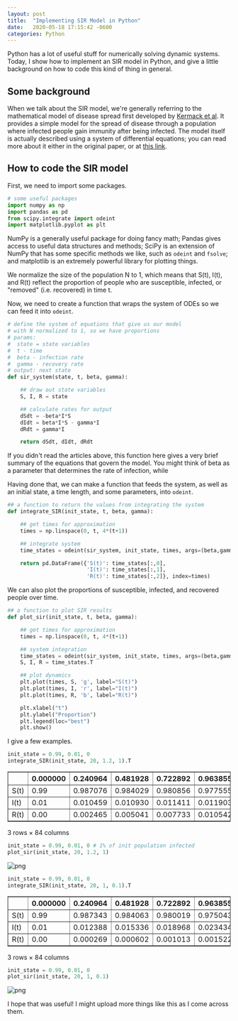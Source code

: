 ```yaml
---
layout: post
title:  "Implementing SIR Model in Python"
date:   2020-05-18 17:15:42 -0600
categories: Python
---
```

Python has a lot of useful stuff for numerically solving dynamic systems. Today, I show how to implement an SIR model in Python, and give a little background on how to code this kind of thing in general.

## Some background
When we talk about the SIR model, we're generally referring to the mathematical model of disease spread first developed by [Kermack et al](https://doi.org/10.1098/rspa.1927.0118).
It provides a simple model for the spread of disease through a population where infected people gain immunity after being infected.
The model itself is actually described using a system of differential equations; you can read more about it either in the original paper, or at [this link](https://mathworld.wolfram.com/Kermack-McKendrickModel.html).

## How to code the SIR model
First, we need to import some packages.
```python
# some useful packages
import numpy as np
import pandas as pd
from scipy.integrate import odeint
import matplotlib.pyplot as plt
```
NumPy is a generally useful package for doing fancy math; Pandas gives access to useful data structures and methods; SciPy is an extension of NumPy that has some specific methods we like, such as `odeint` and `fsolve`; and matplotlib is an extremely powerful library for plotting things.

We normalize the size of the population N to 1, which means that S(t), I(t), and R(t) reflect the proportion of people who are susceptible, infected, or "removed" (i.e. recovered) in time t.

Now, we need to create a function that wraps the system of ODEs so we can feed it into `odeint`.
```python
# define the system of equations that give us our model
# with N normalized to 1, so we have proportions
# params:
#  state = state variables
#  t - time
#  beta - infection rate
#  gamma - recovery rate
# output: next state
def sir_system(state, t, beta, gamma):

    ## draw out state variables
    S, I, R = state

    ## calculate rates for output
    dSdt = -beta*I*S
    dIdt = beta*I*S - gamma*I
    dRdt = gamma*I

    return dSdt, dIdt, dRdt

```
If you didn't read the articles above, this function here gives a very brief summary of the equations that govern the model. You might think of beta as a parameter that determines the rate of infection, while

Having done that, we can make a function that feeds the system, as well as an initial state, a time length, and some parameters, into `odeint`.
```python
## a function to return the values from integrating the system
def integrate_SIR(init_state, t, beta, gamma):

    ## get times for approximation
    times = np.linspace(0, t, 4*(t+1))

    ## integrate system
    time_states = odeint(sir_system, init_state, times, args=(beta,gamma,))

    return pd.DataFrame({'S(t)': time_states[:,0],
                         'I(t)': time_states[:,1],
                         'R(t)': time_states[:,2]}, index=times)
```

We can also plot the proportions of susceptible, infected, and recovered people over time.
```python
## a function to plot SIR results
def plot_sir(init_state, t, beta, gamma):

    ## get times for approximation
    times = np.linspace(0, t, 4*(t+1))

    ## system integration
    time_states = odeint(sir_system, init_state, times, args=(beta,gamma,))
    S, I, R = time_states.T

    ## plot dynamics
    plt.plot(times, S, 'g', label="S(t)")
    plt.plot(times, I, 'r', label="I(t)")
    plt.plot(times, R, 'b', label="R(t)")

    plt.xlabel("t")
    plt.ylabel("Proportion")
    plt.legend(loc="best")
    plt.show()
```

I give a few examples.
```python
init_state = 0.99, 0.01, 0
integrate_SIR(init_state, 20, 1.2, 1).T
```




<div>
<style scoped>
    .dataframe tbody tr th:only-of-type {
        vertical-align: middle;
    }

    .dataframe tbody tr th {
        vertical-align: top;
    }

    .dataframe thead th {
        text-align: right;
    }
</style>
<table border="1" class="dataframe">
  <thead>
    <tr style="text-align: right;">
      <th></th>
      <th>0.000000</th>
      <th>0.240964</th>
      <th>0.481928</th>
      <th>0.722892</th>
      <th>0.963855</th>
      <th>1.204819</th>
      <th>1.445783</th>
      <th>1.686747</th>
      <th>1.927711</th>
      <th>2.168675</th>
      <th>...</th>
      <th>17.831325</th>
      <th>18.072289</th>
      <th>18.313253</th>
      <th>18.554217</th>
      <th>18.795181</th>
      <th>19.036145</th>
      <th>19.277108</th>
      <th>19.518072</th>
      <th>19.759036</th>
      <th>20.000000</th>
    </tr>
  </thead>
  <tbody>
    <tr>
      <td>S(t)</td>
      <td>0.99</td>
      <td>0.987076</td>
      <td>0.984029</td>
      <td>0.980856</td>
      <td>0.977555</td>
      <td>0.974126</td>
      <td>0.970568</td>
      <td>0.966878</td>
      <td>0.963059</td>
      <td>0.959110</td>
      <td>...</td>
      <td>0.685397</td>
      <td>0.683812</td>
      <td>0.682297</td>
      <td>0.680850</td>
      <td>0.679469</td>
      <td>0.678150</td>
      <td>0.676891</td>
      <td>0.675691</td>
      <td>0.674545</td>
      <td>0.673453</td>
    </tr>
    <tr>
      <td>I(t)</td>
      <td>0.01</td>
      <td>0.010459</td>
      <td>0.010930</td>
      <td>0.011411</td>
      <td>0.011903</td>
      <td>0.012404</td>
      <td>0.012913</td>
      <td>0.013428</td>
      <td>0.013949</td>
      <td>0.014474</td>
      <td>...</td>
      <td>0.008181</td>
      <td>0.007836</td>
      <td>0.007503</td>
      <td>0.007181</td>
      <td>0.006870</td>
      <td>0.006570</td>
      <td>0.006280</td>
      <td>0.006001</td>
      <td>0.005733</td>
      <td>0.005475</td>
    </tr>
    <tr>
      <td>R(t)</td>
      <td>0.00</td>
      <td>0.002465</td>
      <td>0.005041</td>
      <td>0.007733</td>
      <td>0.010542</td>
      <td>0.013470</td>
      <td>0.016520</td>
      <td>0.019693</td>
      <td>0.022992</td>
      <td>0.026416</td>
      <td>...</td>
      <td>0.306423</td>
      <td>0.308352</td>
      <td>0.310200</td>
      <td>0.311969</td>
      <td>0.313662</td>
      <td>0.315281</td>
      <td>0.316829</td>
      <td>0.318308</td>
      <td>0.319722</td>
      <td>0.321072</td>
    </tr>
  </tbody>
</table>
<p>3 rows × 84 columns</p>
</div>




```python
init_state = 0.99, 0.01, 0 # 1% of init population infected
plot_sir(init_state, 20, 1.2, 1)
```


![png](https://nhaksar.github.io/assets/2020-05-18/output_6_0.png)



```python
init_state = 0.99, 0.01, 0
integrate_SIR(init_state, 20, 1, 0.1).T
```




<div>
<style scoped>
    .dataframe tbody tr th:only-of-type {
        vertical-align: middle;
    }

    .dataframe tbody tr th {
        vertical-align: top;
    }

    .dataframe thead th {
        text-align: right;
    }
</style>
<table border="1" class="dataframe">
  <thead>
    <tr style="text-align: right;">
      <th></th>
      <th>0.000000</th>
      <th>0.240964</th>
      <th>0.481928</th>
      <th>0.722892</th>
      <th>0.963855</th>
      <th>1.204819</th>
      <th>1.445783</th>
      <th>1.686747</th>
      <th>1.927711</th>
      <th>2.168675</th>
      <th>...</th>
      <th>17.831325</th>
      <th>18.072289</th>
      <th>18.313253</th>
      <th>18.554217</th>
      <th>18.795181</th>
      <th>19.036145</th>
      <th>19.277108</th>
      <th>19.518072</th>
      <th>19.759036</th>
      <th>20.000000</th>
    </tr>
  </thead>
  <tbody>
    <tr>
      <td>S(t)</td>
      <td>0.99</td>
      <td>0.987343</td>
      <td>0.984063</td>
      <td>0.980019</td>
      <td>0.975043</td>
      <td>0.968935</td>
      <td>0.961456</td>
      <td>0.952332</td>
      <td>0.941248</td>
      <td>0.927849</td>
      <td>...</td>
      <td>0.000804</td>
      <td>0.000750</td>
      <td>0.000702</td>
      <td>0.000657</td>
      <td>0.000617</td>
      <td>0.000580</td>
      <td>0.000546</td>
      <td>0.000514</td>
      <td>0.000485</td>
      <td>0.000459</td>
    </tr>
    <tr>
      <td>I(t)</td>
      <td>0.01</td>
      <td>0.012388</td>
      <td>0.015336</td>
      <td>0.018968</td>
      <td>0.023434</td>
      <td>0.028915</td>
      <td>0.035618</td>
      <td>0.043789</td>
      <td>0.053703</td>
      <td>0.065668</td>
      <td>...</td>
      <td>0.287550</td>
      <td>0.280757</td>
      <td>0.274120</td>
      <td>0.267638</td>
      <td>0.261306</td>
      <td>0.255121</td>
      <td>0.249081</td>
      <td>0.243182</td>
      <td>0.237421</td>
      <td>0.231794</td>
    </tr>
    <tr>
      <td>R(t)</td>
      <td>0.00</td>
      <td>0.000269</td>
      <td>0.000602</td>
      <td>0.001013</td>
      <td>0.001522</td>
      <td>0.002151</td>
      <td>0.002926</td>
      <td>0.003879</td>
      <td>0.005050</td>
      <td>0.006484</td>
      <td>...</td>
      <td>0.711646</td>
      <td>0.718493</td>
      <td>0.725178</td>
      <td>0.731705</td>
      <td>0.738077</td>
      <td>0.744299</td>
      <td>0.750374</td>
      <td>0.756304</td>
      <td>0.762094</td>
      <td>0.767747</td>
    </tr>
  </tbody>
</table>
<p>3 rows × 84 columns</p>
</div>




```python
init_state = 0.99, 0.01, 0
plot_sir(init_state, 20, 1, 0.1)
```


![png](https://nhaksar.github.io/assets/2020-05-18/output_8_0.png)

I hope that was useful! I might upload more things like this as I come across them.

